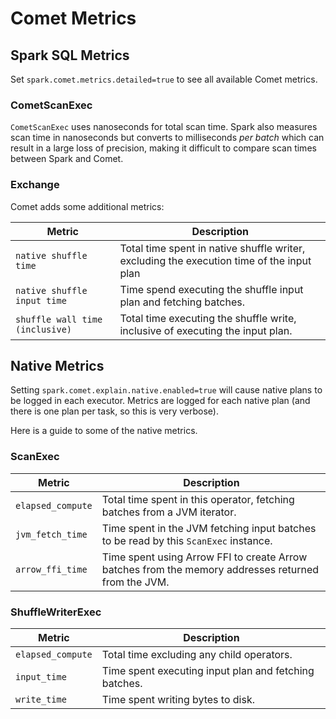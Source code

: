 <!---
Licensed to the Apache Software Foundation (ASF) under one
or more contributor license agreements.  See the NOTICE file
distributed with this work for additional information
regarding copyright ownership.  The ASF licenses this file
to you under the Apache License, Version 2.0 (the
"License"); you may not use this file except in compliance
with the License.  You may obtain a copy of the License at

http://www.apache.org/licenses/LICENSE-2.0

Unless required by applicable law or agreed to in writing,
software distributed under the License is distributed on an
"AS IS" BASIS, WITHOUT WARRANTIES OR CONDITIONS OF ANY
KIND, either express or implied.  See the License for the
specific language governing permissions and limitations
under the License.
-->

# Comet Metrics

## Spark SQL Metrics

Set `spark.comet.metrics.detailed=true` to see all available Comet metrics.

### CometScanExec

`CometScanExec` uses nanoseconds for total scan time. Spark also measures scan time in nanoseconds but converts to
milliseconds _per batch_ which can result in a large loss of precision, making it difficult to compare scan times
between Spark and Comet.

### Exchange

Comet adds some additional metrics:

| Metric                          | Description                                                                               |
| ------------------------------- | ----------------------------------------------------------------------------------------- |
| `native shuffle time`           | Total time spent in native shuffle writer, excluding the execution time of the input plan |
| `native shuffle input time`     | Time spend executing the shuffle input plan and fetching batches.                         |
| `shuffle wall time (inclusive)` | Total time executing the shuffle write, inclusive of executing the input plan.            |

## Native Metrics

Setting `spark.comet.explain.native.enabled=true` will cause native plans to be logged in each executor. Metrics are
logged for each native plan (and there is one plan per task, so this is very verbose).

Here is a guide to some of the native metrics.

### ScanExec

| Metric            | Description                                                                                         |
| ----------------- | --------------------------------------------------------------------------------------------------- |
| `elapsed_compute` | Total time spent in this operator, fetching batches from a JVM iterator.                            |
| `jvm_fetch_time`  | Time spent in the JVM fetching input batches to be read by this `ScanExec` instance.                |
| `arrow_ffi_time`  | Time spent using Arrow FFI to create Arrow batches from the memory addresses returned from the JVM. |

### ShuffleWriterExec

| Metric            | Description                                           |
| ----------------- | ----------------------------------------------------- |
| `elapsed_compute` | Total time excluding any child operators.             |
| `input_time`      | Time spent executing input plan and fetching batches. |
| `write_time`      | Time spent writing bytes to disk.                     |
